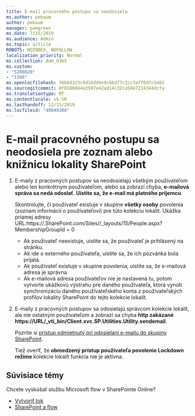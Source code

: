 ```yaml
---
title: E-mail pracovného postupu sa neodosiela
ms.author: pebaum
author: pebaum
manager: pamgreen
ms.date: 7/25/2019
ms.audience: Admin
ms.topic: article
ROBOTS: NOINDEX, NOFOLLOW
localization_priority: Normal
ms.collection: Adm_O365
ms.custom:
- "5200020"
- "1586"
ms.openlocfilehash: 76b64323c9d34d49e9c6bd77c2cc7eff6d7c5402
ms.sourcegitcommit: 0f0186044a3597e42ad14c32ca58e7224344dcfa
ms.translationtype: MT
ms.contentlocale: sk-SK
ms.lasthandoff: 12/15/2019
ms.locfileid: "40049388"
---
```

# <a name="workflow-email-is-not-being-sent-for-a-sharepoint-list-or-library"></a>E-mail pracovného postupu sa neodosiela pre zoznam alebo knižnicu lokality SharePoint

1. E-maily z pracovných postupov sa neodosielajú všetkým používateľom alebo len konkrétnym používateľom, alebo sa zobrazí chyba, **e-mailová správa sa nedá odoslať. Uistite sa, že e-mail má platného príjemcu**.

    Skontrolujte, či používateľ existuje v skupine **všetky osoby** povolenia (zoznam informácií o používateľovi) pre túto kolekciu lokalít.  Ukážka priamej adresy URL:<tenant>https://.<sitename>SharePoint.com/Sites//_layouts/15/People.aspx? MembershipGroupId = 0

    - Ak používateľ neexistuje, uistite sa, že používateľ je prihlásený na stránku. 
    - Ak ide o externého používateľa, uistite sa, že ich pozvánka bola prijatá.
    - Ak používateľ existuje v skupine povolenia, uistite sa, že e-mailová adresa je správna.
    - Ak e-mailová adresa používateľov nie je nastavená tu, potom vytvorte ukážkovú výstrahu pre daného používateľa, ktorá vynúti synchronizáciu daného používateľského konta z používateľských profilov lokality SharePoint do tejto kolekcie lokalít.
 
2. E-maily z pracovných postupov sa odosielajú správcom kolekcie lokalít, ale nie ostatným používateľom a zobrazí sa chyba **http zakázané <span>https:</span>//URL/_vti_bin/Client.xvc.SP.Utilities.Utility.sendemail**.
 

    Pozrite si [prístup odmietnutý pri odosielaní e-mailu do skupiny SharePoint](https://docs.microsoft.com/sharepoint/support/sharing-and-permissions/access-denied-when-send-an-email-to-groups).

    Tiež overiť, že **obmedzený prístup používateľa povolenie Lockdown režime** kolekcie lokalít funkcia nie je aktívna.


## <a name="related-topics"></a>Súvisiace témy
Chcete vyskúšať službu Microsoft flow v SharePointe Online?
- [Vytvoriť tok](https://support.office.com/article/Create-a-flow-for-a-list-or-library-in-SharePoint-Online-or-OneDrive-for-Business-a9c3e03b-0654-46af-a254-20252e580d01) 
- [SharePoint a flow](https://flow.microsoft.com/blog/sharepoint-and-flow/) 


